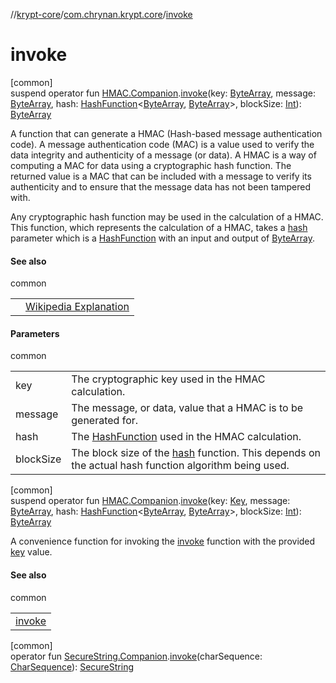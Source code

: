 //[krypt-core](../../index.md)/[com.chrynan.krypt.core](index.md)/[invoke](invoke.md)

# invoke

[common]\
suspend operator fun [HMAC.Companion](-h-m-a-c/-companion/index.md).[invoke](invoke.md)(key: [ByteArray](https://kotlinlang.org/api/latest/jvm/stdlib/kotlin/-byte-array/index.html), message: [ByteArray](https://kotlinlang.org/api/latest/jvm/stdlib/kotlin/-byte-array/index.html), hash: [HashFunction](-hash-function/index.md)&lt;[ByteArray](https://kotlinlang.org/api/latest/jvm/stdlib/kotlin/-byte-array/index.html), [ByteArray](https://kotlinlang.org/api/latest/jvm/stdlib/kotlin/-byte-array/index.html)&gt;, blockSize: [Int](https://kotlinlang.org/api/latest/jvm/stdlib/kotlin/-int/index.html)): [ByteArray](https://kotlinlang.org/api/latest/jvm/stdlib/kotlin/-byte-array/index.html)

A function that can generate a HMAC (Hash-based message authentication code). A message authentication code (MAC) is a value used to verify the data integrity and authenticity of a message (or data). A HMAC is a way of computing a MAC for data using a cryptographic hash function. The returned value is a MAC that can be included with a message to verify its authenticity and to ensure that the message data has not been tampered with.

Any cryptographic hash function may be used in the calculation of a HMAC. This function, which represents the calculation of a HMAC, takes a [hash](invoke.md) parameter which is a [HashFunction](-hash-function/index.md) with an input and output of [ByteArray](https://kotlinlang.org/api/latest/jvm/stdlib/kotlin/-byte-array/index.html).

#### See also

common

| | |
|---|---|
|  | [Wikipedia Explanation](https://en.wikipedia.org/wiki/HMAC) |

#### Parameters

common

| | |
|---|---|
| key | The cryptographic key used in the HMAC calculation. |
| message | The message, or data, value that a HMAC is to be generated for. |
| hash | The [HashFunction](-hash-function/index.md) used in the HMAC calculation. |
| blockSize | The block size of the [hash](invoke.md) function. This depends on the actual hash function algorithm being used. |

[common]\
suspend operator fun [HMAC.Companion](-h-m-a-c/-companion/index.md).[invoke](invoke.md)(key: [Key](-key/index.md), message: [ByteArray](https://kotlinlang.org/api/latest/jvm/stdlib/kotlin/-byte-array/index.html), hash: [HashFunction](-hash-function/index.md)&lt;[ByteArray](https://kotlinlang.org/api/latest/jvm/stdlib/kotlin/-byte-array/index.html), [ByteArray](https://kotlinlang.org/api/latest/jvm/stdlib/kotlin/-byte-array/index.html)&gt;, blockSize: [Int](https://kotlinlang.org/api/latest/jvm/stdlib/kotlin/-int/index.html)): [ByteArray](https://kotlinlang.org/api/latest/jvm/stdlib/kotlin/-byte-array/index.html)

A convenience function for invoking the [invoke](invoke.md) function with the provided [key](-key/index.md) value.

#### See also

common

| |
|---|
| [invoke](invoke.md) |

[common]\
operator fun [SecureString.Companion](-secure-string/-companion/index.md).[invoke](invoke.md)(charSequence: [CharSequence](https://kotlinlang.org/api/latest/jvm/stdlib/kotlin/-char-sequence/index.html)): [SecureString](-secure-string/index.md)
